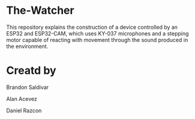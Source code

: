 # The-Watcher
This repository explains the construction of a device controlled by an ESP32 and ESP32-CAM, which uses KY-037 microphones and a stepping motor capable of reacting with movement through the sound produced in the environment.

# Creatd by 
Brandon Saldivar 

Alan Acevez 

Daniel Razcon 


